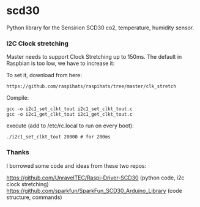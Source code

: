 # scd30
Python library for the Sensirion SCD30 co2, temperature, humidity sensor. 

### I2C Clock stretching

Master needs to support Clock Stretching up to 150ms. The default in Raspbian is too low, we have to increase it:

To set it, download from here:

```
https://github.com/raspihats/raspihats/tree/master/clk_stretch
```

Compile:
```
gcc -o i2c1_set_clkt_tout i2c1_set_clkt_tout.c
gcc -o i2c1_get_clkt_tout i2c1_get_clkt_tout.c
```

execute (add to /etc/rc.local to run on every boot):

```
./i2c1_set_clkt_tout 20000 # for 200ms
```

### Thanks

I borrowed some code and ideas from these two repos:

https://github.com/UnravelTEC/Raspi-Driver-SCD30 (python code, i2c clock stretching)
https://github.com/sparkfun/SparkFun_SCD30_Arduino_Library (code structure, commands)
